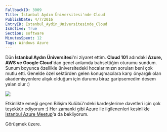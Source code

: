 ```yaml
---
FallbackID: 3009
Title: İstanbul Aydın Üniversitesi'nde Cloud 
PublishDate: 4/7/2016
EntryID: Istanbul_Aydin_Universitesinde_Cloud
IsActive: True
Section: software
MinutesSpent: 12
Tags: Windows Azure
---
```

Dün **İstanbul Aydın Üniversitesi**'ni ziyaret ettim. **Cloud 101** adındaki **Azure, AWS ve Google Cloud**'dan genel anlamda bahsettiğim oturumu sundum. Sunum boyunca özellikle üniversitedeki  hocalarımızın soruları beni çok mutlu etti. Genelde özel sektörden gelen konuşmacılara karşı önyargılı olan akademisyenlere alışık olduğum için durumu biraz garipsemedim desem yalan olur :)![](http://blob.daron.yondem.com/assets/3009/istanbul-aydin-universitesi.jpg)Etkinlikte emeği geçen Bilişim Kulübü'ndeki kardeşlerime davetleri için çok teşekkür ediyorum :) Her zamanki gibi Azure ile ilgilenenleri kesinlikle [Istanbul Azure Meetup](http://www.meetup.com/Istanbul-Azure-Meetup/)'a da bekliyorum.Görüşmek üzere.
